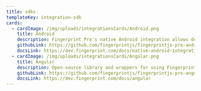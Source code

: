 ```yaml
---
title: sdks
templateKey: integration-sdk
cards:
  - cardImage: /img/uploads/integrationsCards/Android.png
    title: Android
    description: Fingerprint Pro's native Android integration allows developers to integrate device identification into native Android apps. 
    githubLink: https://github.com/fingerprintjs/fingerprintjs-pro-android-demo
    docsLink: https://dev.fingerprint.com/docs/native-android-integration
  - cardImage: /img/uploads/integrationsCards/Angular.png
    title: Angular
    description: Open-source library and wrappers for using FingerprintJS Pro with Angular and SSR with Angular Universal.
    githubLink: https://github.com/fingerprintjs/fingerprintjs-pro-angular
    docsLink: https://dev.fingerprint.com/docs/angular
---
```

